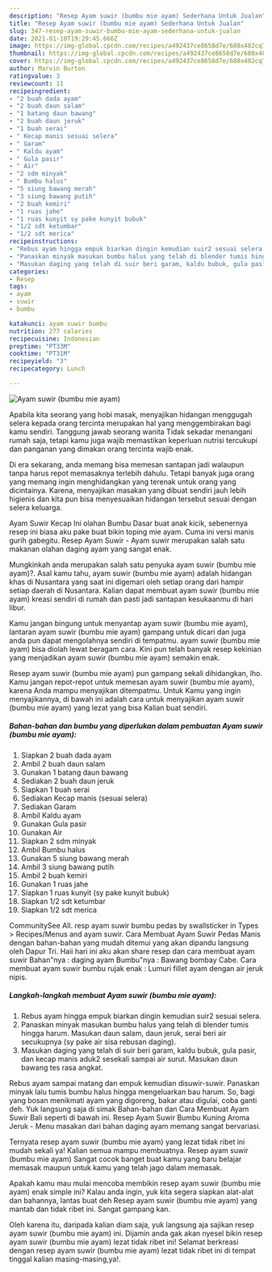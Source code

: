 ```yaml
---
description: "Resep Ayam suwir (bumbu mie ayam) Sederhana Untuk Jualan"
title: "Resep Ayam suwir (bumbu mie ayam) Sederhana Untuk Jualan"
slug: 347-resep-ayam-suwir-bumbu-mie-ayam-sederhana-untuk-jualan
date: 2021-01-10T19:29:45.666Z
image: https://img-global.cpcdn.com/recipes/a492437ce8658d7e/680x482cq70/ayam-suwir-bumbu-mie-ayam-foto-resep-utama.jpg
thumbnail: https://img-global.cpcdn.com/recipes/a492437ce8658d7e/680x482cq70/ayam-suwir-bumbu-mie-ayam-foto-resep-utama.jpg
cover: https://img-global.cpcdn.com/recipes/a492437ce8658d7e/680x482cq70/ayam-suwir-bumbu-mie-ayam-foto-resep-utama.jpg
author: Marvin Burton
ratingvalue: 3
reviewcount: 11
recipeingredient:
- "2 buah dada ayam"
- "2 buah daun salam"
- "1 batang daun bawang"
- "2 buah daun jeruk"
- "1 buah serai"
- " Kecap manis sesuai selera"
- " Garam"
- " Kaldu ayam"
- " Gula pasir"
- " Air"
- "2 sdm minyak"
- " Bumbu halus"
- "5 siung bawang merah"
- "3 siung bawang putih"
- "2 buah kemiri"
- "1 ruas jahe"
- "1 ruas kunyit sy pake kunyit bubuk"
- "1/2 sdt ketumbar"
- "1/2 sdt merica"
recipeinstructions:
- "Rebus ayam hingga empuk biarkan dingin kemudian suir2 sesuai selera."
- "Panaskan minyak masukan bumbu halus yang telah di blender tumis hingga harum. Masukan daun salam, daun jeruk, serai beri air secukupnya (sy pake air sisa rebusan daging)."
- "Masukan daging yang telah di suir beri garam, kaldu bubuk, gula pasir, dan kecap manis aduk2 sesekali sampai air surut. Masukan daun bawang tes rasa angkat."
categories:
- Resep
tags:
- ayam
- suwir
- bumbu

katakunci: ayam suwir bumbu 
nutrition: 277 calories
recipecuisine: Indonesian
preptime: "PT33M"
cooktime: "PT31M"
recipeyield: "3"
recipecategory: Lunch

---
```



![Ayam suwir (bumbu mie ayam)](https://img-global.cpcdn.com/recipes/a492437ce8658d7e/680x482cq70/ayam-suwir-bumbu-mie-ayam-foto-resep-utama.jpg)

Apabila kita seorang yang hobi masak, menyajikan hidangan menggugah selera kepada orang tercinta merupakan hal yang menggembirakan bagi kamu sendiri. Tanggung jawab seorang  wanita Tidak sekadar menangani rumah saja, tetapi kamu juga wajib memastikan keperluan nutrisi tercukupi dan panganan yang dimakan orang tercinta wajib enak.

Di era  sekarang, anda memang bisa memesan santapan jadi walaupun tanpa harus repot memasaknya terlebih dahulu. Tetapi banyak juga orang yang memang ingin menghidangkan yang terenak untuk orang yang dicintainya. Karena, menyajikan masakan yang dibuat sendiri jauh lebih higienis dan kita pun bisa menyesuaikan hidangan tersebut sesuai dengan selera keluarga. 

Ayam Suwir Kecap Ini olahan Bumbu Dasar buat anak kicik, sebenernya resep ini biasa aku pake buat bikin toping mie ayam. Cuma ini versi manis gurih gabegitu. Resep Ayam Suwir - Ayam suwir merupakan salah satu makanan olahan daging ayam yang sangat enak.

Mungkinkah anda merupakan salah satu penyuka ayam suwir (bumbu mie ayam)?. Asal kamu tahu, ayam suwir (bumbu mie ayam) adalah hidangan khas di Nusantara yang saat ini digemari oleh setiap orang dari hampir setiap daerah di Nusantara. Kalian dapat membuat ayam suwir (bumbu mie ayam) kreasi sendiri di rumah dan pasti jadi santapan kesukaanmu di hari libur.

Kamu jangan bingung untuk menyantap ayam suwir (bumbu mie ayam), lantaran ayam suwir (bumbu mie ayam) gampang untuk dicari dan juga anda pun dapat mengolahnya sendiri di tempatmu. ayam suwir (bumbu mie ayam) bisa diolah lewat beragam cara. Kini pun telah banyak resep kekinian yang menjadikan ayam suwir (bumbu mie ayam) semakin enak.

Resep ayam suwir (bumbu mie ayam) pun gampang sekali dihidangkan, lho. Kamu jangan repot-repot untuk memesan ayam suwir (bumbu mie ayam), karena Anda mampu menyajikan ditempatmu. Untuk Kamu yang ingin menyajikannya, di bawah ini adalah cara untuk menyajikan ayam suwir (bumbu mie ayam) yang lezat yang bisa Kalian buat sendiri.

<!--inarticleads1-->

##### Bahan-bahan dan bumbu yang diperlukan dalam pembuatan Ayam suwir (bumbu mie ayam):

1. Siapkan 2 buah dada ayam
1. Ambil 2 buah daun salam
1. Gunakan 1 batang daun bawang
1. Sediakan 2 buah daun jeruk
1. Siapkan 1 buah serai
1. Sediakan  Kecap manis (sesuai selera)
1. Sediakan  Garam
1. Ambil  Kaldu ayam
1. Gunakan  Gula pasir
1. Gunakan  Air
1. Siapkan 2 sdm minyak
1. Ambil  Bumbu halus
1. Gunakan 5 siung bawang merah
1. Ambil 3 siung bawang putih
1. Ambil 2 buah kemiri
1. Gunakan 1 ruas jahe
1. Siapkan 1 ruas kunyit (sy pake kunyit bubuk)
1. Siapkan 1/2 sdt ketumbar
1. Siapkan 1/2 sdt merica


CommunitySee All. resp ayam suwir bumbu pedas by swallsticker in Types &gt; Recipes/Menus and ayam suwir. Cara Membuat Ayam Suwir Pedas Manis dengan bahan-bahan yang mudah ditemui yang akan dipandu langsung oleh Dapur Tri. Haii hari ini aku akan share resep dan cara membuat ayam suwir Bahan&#34;nya : daging ayam Bumbu&#34;nya : Bawang bombay Cabe. Cara membuat ayam suwir bumbu rujak enak : Lumuri fillet ayam dengan air jeruk nipis. 

<!--inarticleads2-->

##### Langkah-langkah membuat Ayam suwir (bumbu mie ayam):

1. Rebus ayam hingga empuk biarkan dingin kemudian suir2 sesuai selera.
1. Panaskan minyak masukan bumbu halus yang telah di blender tumis hingga harum. Masukan daun salam, daun jeruk, serai beri air secukupnya (sy pake air sisa rebusan daging).
1. Masukan daging yang telah di suir beri garam, kaldu bubuk, gula pasir, dan kecap manis aduk2 sesekali sampai air surut. Masukan daun bawang tes rasa angkat.


Rebus ayam sampai matang dan empuk kemudian disuwir-suwir. Panaskan minyak lalu tumis bumbu halus hingga mengeluarkan bau harum. So, bagi yang bosan menikmati ayam yang digoreng, bakar atau digulai, coba ganti deh. Yuk langsung saja di simak Bahan-bahan dan Cara Membuat Ayam Suwir Bali seperti di bawah ini. Resep Ayam Suwir Bumbu Kuning Aroma Jeruk - Menu masakan dari bahan daging ayam memang sangat bervariasi. 

Ternyata resep ayam suwir (bumbu mie ayam) yang lezat tidak ribet ini mudah sekali ya! Kalian semua mampu membuatnya. Resep ayam suwir (bumbu mie ayam) Sangat cocok banget buat kamu yang baru belajar memasak maupun untuk kamu yang telah jago dalam memasak.

Apakah kamu mau mulai mencoba membikin resep ayam suwir (bumbu mie ayam) enak simple ini? Kalau anda ingin, yuk kita segera siapkan alat-alat dan bahannya, lantas buat deh Resep ayam suwir (bumbu mie ayam) yang mantab dan tidak ribet ini. Sangat gampang kan. 

Oleh karena itu, daripada kalian diam saja, yuk langsung aja sajikan resep ayam suwir (bumbu mie ayam) ini. Dijamin anda gak akan nyesel bikin resep ayam suwir (bumbu mie ayam) lezat tidak ribet ini! Selamat berkreasi dengan resep ayam suwir (bumbu mie ayam) lezat tidak ribet ini di tempat tinggal kalian masing-masing,ya!.

